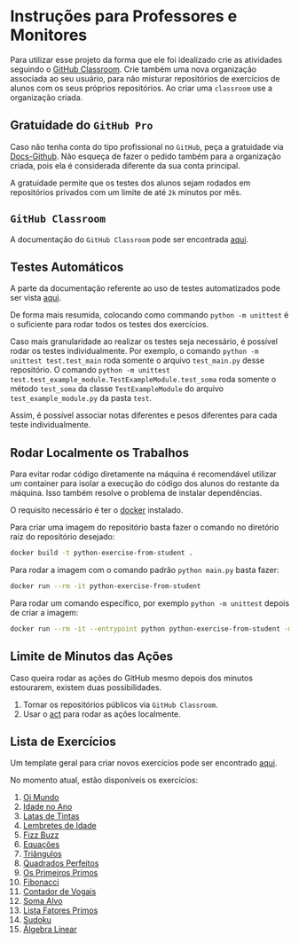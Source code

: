 # Instruções para Professores e Monitores

Para utilizar esse projeto da forma que ele foi idealizado crie as atividades seguindo o [GitHub Classroom](https://classroom.github.com/).
Crie também uma nova organização associada ao seu usuário, para não misturar repositórios de exercícios de alunos com os seus próprios repositórios.
Ao criar uma `classroom` use a organização criada.

## Gratuidade do `GitHub Pro`

Caso não tenha conta do tipo profissional no `GitHub`, peça a gratuidade via [Docs-Github](https://docs.github.com/en/billing/managing-billing-for-your-github-account/discounted-subscriptions-for-github-accounts).
Não esqueça de fazer o pedido também para a organização criada, pois ela é considerada diferente da sua conta principal.

A gratuidade permite que os testes dos alunos sejam rodados em repositórios privados com um limite de até `2k` minutos por mês.

## `GitHub Classroom`

A documentação do `GitHub Classroom` pode ser encontrada [aqui](https://docs.github.com/en/education).


## Testes Automáticos

A parte da documentação referente ao uso de testes automatizados pode ser vista [aqui](https://docs.github.com/en/education/manage-coursework-with-github-classroom/teach-with-github-classroom/use-autograding).

De forma mais resumida, colocando como commando `python -m unittest` é o suficiente para rodar todos os testes dos exercícios.

Caso mais granularidade ao realizar os testes seja necessário, é possível rodar os testes individualmente.
Por exemplo, o comando `python -m unittest test.test_main` roda somente o arquivo `test_main.py` desse repositório.
O comando `python -m unittest test.test_example_module.TestExampleModule.test_soma` roda somente o método `test_soma` da classe `TestExampleModule` do arquivo `test_example_module.py` da pasta `test`.

Assim, é possível associar notas diferentes e pesos diferentes para cada teste individualmente.

## Rodar Localmente os Trabalhos

Para evitar rodar código diretamente na máquina é recomendável utilizar um container para isolar a execução do código dos alunos do restante da máquina.
Isso também resolve o problema de instalar dependências.

O requisito necessário é ter o [docker](https://www.docker.com/) instalado.

Para criar uma imagem do repositório basta fazer o comando no diretório raiz do repositório desejado:

```bash
docker build -t python-exercise-from-student .
```

Para rodar a imagem com o comando padrão `python main.py` basta fazer:

```bash
docker run --rm -it python-exercise-from-student
```

Para rodar um comando específico, por exemplo `python -m unittest` depois de criar a imagem:

```bash
docker run --rm -it --entrypoint python python-exercise-from-student -m unittest
```

## Limite de Minutos das Ações

Caso queira rodar as ações do GitHub mesmo depois dos minutos estourarem, existem duas possibilidades.

1. Tornar os repositórios públicos via `GitHub Classroom`.
2. Usar o [act](https://github.com/nektos/act) para rodar as ações localmente.


## Lista de Exercícios

Um template geral para criar novos exercícios pode ser encontrado [aqui](https://github.com/ProfRonan/python-exercise-template).

No momento atual, estão disponíveis os exercícios:

1. [Oi Mundo](https://github.com/ProfRonan/python-hello-world)
2. [Idade no Ano](https://github.com/ProfRonan/python-age-in-year)
3. [Latas de Tintas](https://github.com/ProfRonan/python-paint-buckets)
4. [Lembretes de Idade](https://github.com/ProfRonan/python-age-decider)
5. [Fizz Buzz](https://github.com/ProfRonan/python-fizz-buzz)
6. [Equações](https://github.com/ProfRonan/python-equation-solver)
7. [Triângulos](https://github.com/ProfRonan/python-triangle-classifier)
8. [Quadrados Perfeitos](https://github.com/ProfRonan/python-squares)
9. [Os Primeiros Primos](https://github.com/ProfRonan/python-first-n-primes)
10. [Fibonacci](https://github.com/ProfRonan/python-fibonacci)
11. [Contador de Vogais](https://github.com/ProfRonan/python-vowel-counting)
12. [Soma Alvo](https://github.com/ProfRonan/python-target-sum)
13. [Lista Fatores Primos](https://github.com/ProfRonan/python-list-prime-factors)
14. [Sudoku](https://github.com/ProfRonan/python-sudoku-solver)
15. [Álgebra Linear](https://github.com/ProfRonan/python-matrix-algebra)
